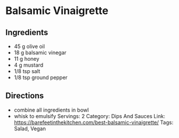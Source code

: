 # Balsamic Vinaigrette
## Ingredients
- 45 g olive oil
- 18 g balsamic vinegar
- 11 g honey
- 4 g mustard
- 1/8 tsp salt
- 1/8 tsp ground pepper
## Directions
- combine all ingredients in bowl
- whisk to emulsify
Servings: 2
Category: Dips And Sauces
Link: https://barefeetinthekitchen.com/best-balsamic-vinaigrette/
Tags: Salad, Vegan
